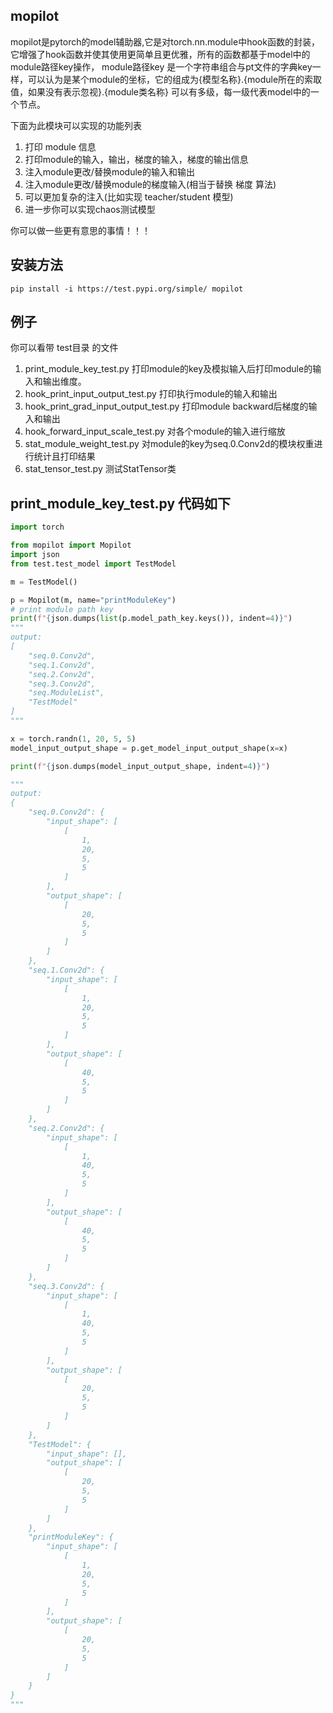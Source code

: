 ## mopilot

mopilot是pytorch的model辅助器,它是对torch.nn.module中hook函数的封装，它增强了hook函数并使其使用更简单且更优雅，所有的函数都基于model中的module路径key操作，
module路径key 是一个字符串组合与pt文件的字典key一样，可以认为是某个module的坐标，它的组成为{模型名称}.{module所在的索取值，如果没有表示忽视}.{module类名称} 可以有多级，每一级代表model中的一个节点。

下面为此模块可以实现的功能列表
1. 打印 module 信息
2. 打印module的输入，输出，梯度的输入，梯度的输出信息
3. 注入module更改/替换module的输入和输出
4. 注入module更改/替换module的梯度输入(相当于替换 梯度 算法)
5. 可以更加复杂的注入(比如实现 teacher/student 模型)
6. 进一步你可以实现chaos测试模型

你可以做一些更有意思的事情！！！

## 安装方法
```shell
pip install -i https://test.pypi.org/simple/ mopilot
```

## 例子
你可以看带 test目录 的文件
1. print_module_key_test.py 打印module的key及模拟输入后打印module的输入和输出维度。
2. hook_print_input_output_test.py 打印执行module的输入和输出
3. hook_print_grad_input_output_test.py 打印module backward后梯度的输入和输出
4. hook_forward_input_scale_test.py 对各个module的输入进行缩放
5. stat_module_weight_test.py 对module的key为seq.0.Conv2d的模块权重进行统计且打印结果
6. stat_tensor_test.py 测试StatTensor类

## print_module_key_test.py 代码如下

```python
import torch

from mopilot import Mopilot
import json
from test.test_model import TestModel

m = TestModel()

p = Mopilot(m, name="printModuleKey")
# print module path key
print(f"{json.dumps(list(p.model_path_key.keys()), indent=4)}")
"""
output:
[
    "seq.0.Conv2d",
    "seq.1.Conv2d",
    "seq.2.Conv2d",
    "seq.3.Conv2d",
    "seq.ModuleList",
    "TestModel"
]
"""

x = torch.randn(1, 20, 5, 5)
model_input_output_shape = p.get_model_input_output_shape(x=x)

print(f"{json.dumps(model_input_output_shape, indent=4)}")

"""
output:
{
    "seq.0.Conv2d": {
        "input_shape": [
            [
                1,
                20,
                5,
                5
            ]
        ],
        "output_shape": [
            [
                20,
                5,
                5
            ]
        ]
    },
    "seq.1.Conv2d": {
        "input_shape": [
            [
                1,
                20,
                5,
                5
            ]
        ],
        "output_shape": [
            [
                40,
                5,
                5
            ]
        ]
    },
    "seq.2.Conv2d": {
        "input_shape": [
            [
                1,
                40,
                5,
                5
            ]
        ],
        "output_shape": [
            [
                40,
                5,
                5
            ]
        ]
    },
    "seq.3.Conv2d": {
        "input_shape": [
            [
                1,
                40,
                5,
                5
            ]
        ],
        "output_shape": [
            [
                20,
                5,
                5
            ]
        ]
    },
    "TestModel": {
        "input_shape": [],
        "output_shape": [
            [
                20,
                5,
                5
            ]
        ]
    },
    "printModuleKey": {
        "input_shape": [
            [
                1,
                20,
                5,
                5
            ]
        ],
        "output_shape": [
            [
                20,
                5,
                5
            ]
        ]
    }
}
"""



```